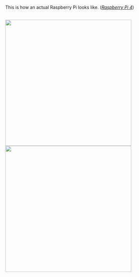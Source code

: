 This is how an actual Raspberry Pi looks like.   (*[Raspberry Pi 4](https://www.raspberrypi.org/products/raspberry-pi-4-model-b/?resellerType=home)*)


<br/>
<img src="https://github.com/nomaan-2k/robo_resource/blob/main/electronics/raspberry_pi/repo_data/rpi4.webp" width="400" >
</br>

<img src="https://github.com/nomaan-2k/robo_resource/blob/main/electronics/raspberry_pi/repo_data/pi4.png" width="400" >
